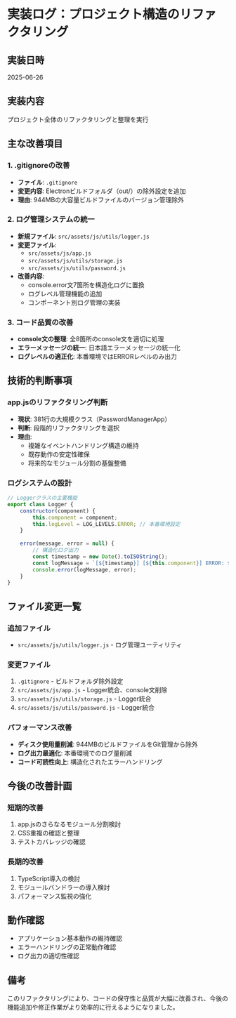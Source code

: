 # 実装ログ：プロジェクト構造のリファクタリング

## 実装日時
2025-06-26

## 実装内容
プロジェクト全体のリファクタリングと整理を実行

## 主な改善項目

### 1. .gitignoreの改善
- **ファイル**: `.gitignore`
- **変更内容**: Electronビルドフォルダ（out/）の除外設定を追加
- **理由**: 944MBの大容量ビルドファイルのバージョン管理除外

### 2. ログ管理システムの統一
- **新規ファイル**: `src/assets/js/utils/logger.js`
- **変更ファイル**: 
  - `src/assets/js/app.js`
  - `src/assets/js/utils/storage.js`
  - `src/assets/js/utils/password.js`
- **改善内容**:
  - console.error文7箇所を構造化ログに置換
  - ログレベル管理機能の追加
  - コンポーネント別ログ管理の実装

### 3. コード品質の改善
- **console文の整理**: 全8箇所のconsole文を適切に処理
- **エラーメッセージの統一**: 日本語エラーメッセージの統一化
- **ログレベルの適正化**: 本番環境ではERRORレベルのみ出力

## 技術的判断事項

### app.jsのリファクタリング判断
- **現状**: 381行の大規模クラス（PasswordManagerApp）
- **判断**: 段階的リファクタリングを選択
- **理由**: 
  - 複雑なイベントハンドリング構造の維持
  - 既存動作の安定性確保
  - 将来的なモジュール分割の基盤整備

### ログシステムの設計
```javascript
// Loggerクラスの主要機能
export class Logger {
    constructor(component) {
        this.component = component;
        this.logLevel = LOG_LEVELS.ERROR; // 本番環境設定
    }
    
    error(message, error = null) {
        // 構造化ログ出力
        const timestamp = new Date().toISOString();
        const logMessage = `[${timestamp}] [${this.component}] ERROR: ${message}`;
        console.error(logMessage, error);
    }
}
```

## ファイル変更一覧

### 追加ファイル
- `src/assets/js/utils/logger.js` - ログ管理ユーティリティ

### 変更ファイル
1. `.gitignore` - ビルドフォルダ除外設定
2. `src/assets/js/app.js` - Logger統合、console文削除
3. `src/assets/js/utils/storage.js` - Logger統合
4. `src/assets/js/utils/password.js` - Logger統合

### パフォーマンス改善
- **ディスク使用量削減**: 944MBのビルドファイルをGit管理から除外
- **ログ出力最適化**: 本番環境でのログ量削減
- **コード可読性向上**: 構造化されたエラーハンドリング

## 今後の改善計画

### 短期的改善
1. app.jsのさらなるモジュール分割検討
2. CSS重複の確認と整理
3. テストカバレッジの確認

### 長期的改善
1. TypeScript導入の検討
2. モジュールバンドラーの導入検討
3. パフォーマンス監視の強化

## 動作確認
- アプリケーション基本動作の維持確認
- エラーハンドリングの正常動作確認
- ログ出力の適切性確認

## 備考
このリファクタリングにより、コードの保守性と品質が大幅に改善され、今後の機能追加や修正作業がより効率的に行えるようになりました。